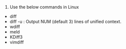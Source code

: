 1. Use the below commands in Linux
- diff 
- diff -u : Output NUM (default 3) lines of unified context.
- wdiff
- meld
- KDiff3
- vimdiff